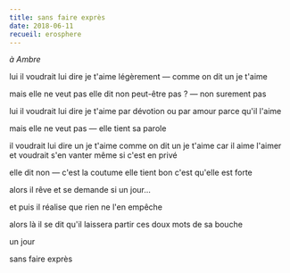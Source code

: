 ```yaml
---
title: sans faire exprès
date: 2018-06-11
recueil: erosphere
---
```


*à Ambre*

lui il voudrait lui dire je t'aime
légèrement — comme on dit un je t'aime

mais elle ne veut pas elle dit non
peut-être pas ? — non surement pas

lui il voudrait lui dire je t'aime
par dévotion ou par amour
parce qu'il l'aime

mais elle ne veut pas — elle tient sa parole

il voudrait lui dire un je t'aime
comme on dit un je t'aime
car il aime l'aimer et voudrait s'en vanter
même si c'est en privé

elle dit non — c'est la coutume
elle tient bon c'est qu'elle est forte

alors il rêve et se demande
si un jour...

et puis il réalise que rien ne l'en empêche

alors là il se dit qu'il laissera partir
ces doux mots de sa bouche

un jour

sans faire exprès
